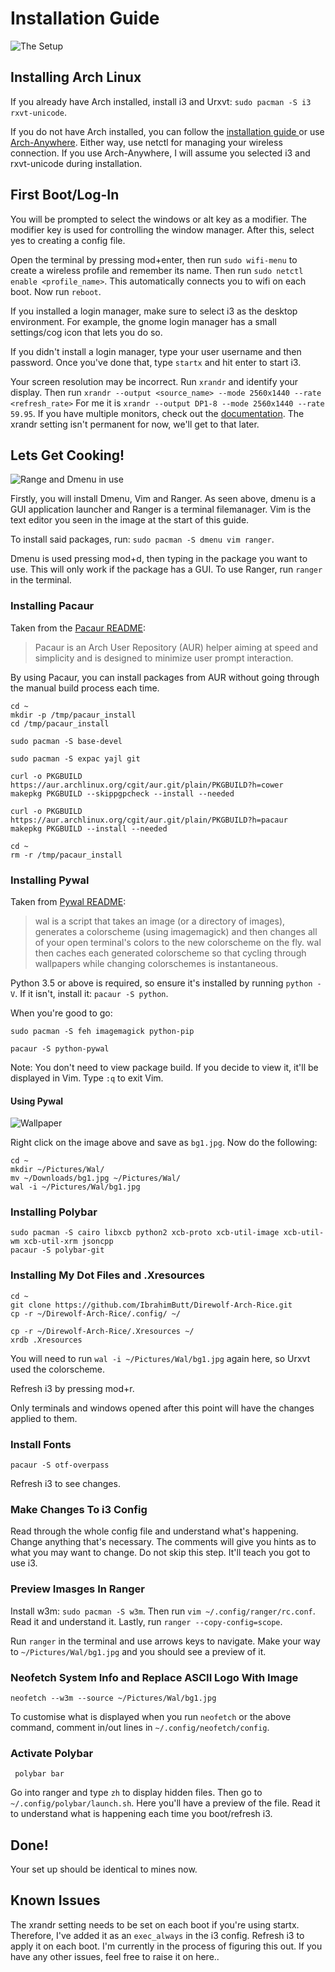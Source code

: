 # Installation Guide

![The Setup](https://github.com/IbrahimButt/Direwolf-Arch-Rice/blob/master/images/finishedsetup.png)

## Installing Arch Linux
If you already have Arch installed, install i3 and Urxvt: `sudo pacman -S i3 rxvt-unicode`.

If you do not have Arch installed, you can follow the [installation guide ](https://wiki.archlinux.org/index.php/installation_guide)or use [Arch-Anywhere](https://arch-anywhere.org/download/). Either way, use netctl for managing your wireless connection. If you use Arch-Anywhere, I will assume you selected i3 and rxvt-unicode during installation.

## First Boot/Log-In

You will be prompted to select the windows or alt key as a modifier. The modifier key is used for controlling the window manager. After this, select yes to creating a config file.

Open the terminal by pressing mod+enter, then run `sudo wifi-menu` to create a wireless profile and remember its name. Then run `sudo netctl enable <profile_name>`. This automatically connects you to wifi on each boot. Now run `reboot`.

If you installed a login manager, make sure to select i3 as the desktop environment. For example, the gnome login manager has a small settings/cog icon that lets you do so.

If you didn't install a login manager, type your user username and then password. Once you've done that, type `startx` and hit enter to start i3.

Your screen resolution may be incorrect. Run `xrandr` and identify your display. Then run `xrandr --output <source_name> --mode 2560x1440 --rate <refresh_rate>` For me it is `xrandr --output DP1-8 --mode 2560x1440 --rate 59.95`. If you have multiple monitors, check out the [documentation](https://wiki.archlinux.org/index.php/Xrandr). The xrandr setting isn't permanent for now, we'll get to that later.

## Lets Get Cooking!

![Range and Dmenu in use](https://github.com/IbrahimButt/Direwolf-Arch-Rice/blob/master/images/ranger-dmenu.png)

Firstly, you will install Dmenu, Vim and Ranger. As seen above, dmenu is a GUI application launcher and Ranger is a terminal filemanager. Vim is the text editor you seen in the image at the start of this guide.

To install said packages, run: `sudo pacman -S dmenu vim ranger`.

Dmenu is used pressing mod+d, then typing in the package you want to use. This will only work if the package has a GUI. To use Ranger, run `ranger` in the terminal.

### Installing Pacaur

Taken from the [Pacaur README](https://github.com/rmarquis/pacaur):
> Pacaur is an Arch User Repository (AUR) helper aiming at speed and simplicity and is designed to minimize user prompt interaction.

By using Pacaur, you can install packages from AUR without going through the manual build process each time.

```
cd ~
mkdir -p /tmp/pacaur_install
cd /tmp/pacaur_install

sudo pacman -S base-devel

sudo pacman -S expac yajl git

curl -o PKGBUILD https://aur.archlinux.org/cgit/aur.git/plain/PKGBUILD?h=cower
makepkg PKGBUILD --skippgpcheck --install --needed

curl -o PKGBUILD https://aur.archlinux.org/cgit/aur.git/plain/PKGBUILD?h=pacaur
makepkg PKGBUILD --install --needed

cd ~
rm -r /tmp/pacaur_install
```

### Installing Pywal
Taken from [Pywal README](https://github.com/dylanaraps/pywal):

> wal is a script that takes an image (or a directory of images), generates a colorscheme (using imagemagick) and then changes all of your open terminal's colors to the new colorscheme on the fly. wal then caches each generated colorscheme so that cycling through wallpapers while changing colorschemes is instantaneous.

Python 3.5 or above is required, so ensure it's installed by running `python -V`. If it isn't, install it: `pacaur -S python`.

When you're good to go:
```
sudo pacman -S feh imagemagick python-pip

pacaur -S python-pywal
```
Note: You don't need to view package build. If you decide to view it, it'll be displayed in Vim. Type `:q` to exit Vim.

#### Using Pywal
![Wallpaper](https://github.com/IbrahimButt/Direwolf-Arch-Rice/blob/master/images/wallpaper.jpg)

Right click on the image above and save as `bg1.jpg`. Now do the following:
```
cd ~
mkdir ~/Pictures/Wal/
mv ~/Downloads/bg1.jpg ~/Pictures/Wal/
wal -i ~/Pictures/Wal/bg1.jpg
```

### Installing Polybar
```
sudo pacman -S cairo libxcb python2 xcb-proto xcb-util-image xcb-util-wm xcb-util-xrm jsoncpp
pacaur -S polybar-git
```

### Installing My Dot Files and .Xresources
```
cd ~
git clone https://github.com/IbrahimButt/Direwolf-Arch-Rice.git
cp -r ~/Direwolf-Arch-Rice/.config/ ~/

cp -r ~/Direwolf-Arch-Rice/.Xresources ~/
xrdb .Xresources
```
You will need to run `wal -i ~/Pictures/Wal/bg1.jpg` again here, so Urxvt used the colorscheme.

Refresh i3 by pressing mod+r.

Only terminals and windows opened after this point will have the changes applied to them. 

### Install Fonts

`pacaur -S otf-overpass`

Refresh i3 to see changes.

### Make Changes To i3 Config
Read through the whole config file and understand what's happening. Change anything that's necessary. The comments will give you hints as to what you may want to change. Do not skip this step. It'll teach you got to use i3.

### Preview Imasges In Ranger

Install w3m: `sudo pacman -S w3m`. Then run `vim ~/.config/ranger/rc.conf`. Read it and understand it. Lastly, run `ranger --copy-config=scope`.

Run `ranger` in the terminal and use arrows keys to navigate. Make your way to `~/Pictures/Wal/bg1.jpg` and you should see a preview of it.

### Neofetch System Info and Replace ASCII Logo With Image

`neofetch --w3m --source ~/Pictures/Wal/bg1.jpg`

To customise what is displayed when you run `neofetch` or the above command, comment in/out lines in `~/.config/neofetch/config`.

### Activate Polybar

` polybar bar`

Go into ranger and type `zh` to display hidden files. Then go to `~/.config/polybar/launch.sh`. Here you'll have a preview of the file. Read it to understand what is happening each time you boot/refresh i3.

## Done!

Your set up should be identical to mines now.

## Known Issues

The xrandr setting needs to be set on each boot if you're using startx. Therefore, I've added it as an `exec_always` in the i3 config. Refresh i3 to apply it on each boot. I'm currently in the process of figuring this out. If you have any other issues, feel free to raise it on here..
